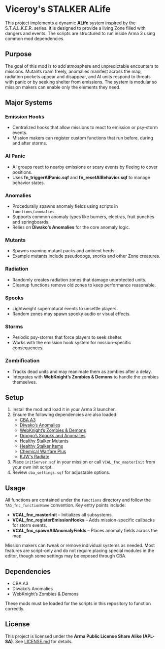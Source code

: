 # Viceroy's STALKER ALife

This project implements a dynamic **ALife** system inspired by the S.T.A.L.K.E.R. series. It is designed to provide a living Zone filled with dangers and events. The scripts are structured to run inside Arma 3 using common mod dependencies.

## Purpose

The goal of this mod is to add atmosphere and unpredictable encounters to missions. Mutants roam freely, anomalies manifest across the map, radiation pockets appear and disappear, and AI units respond to threats with panic or by seeking shelter from emissions. The system is modular so mission makers can enable only the elements they need.

## Major Systems

### Emission Hooks
* Centralized hooks that allow missions to react to emission or psy-storm events.
* Mission makers can register custom functions that run before, during and after storms.

### AI Panic
* AI groups react to nearby emissions or scary events by fleeing to cover positions.
* Uses **fn_triggerAIPanic.sqf** and **fn_resetAIBehavior.sqf** to manage behavior states.

### Anomalies
* Procedurally spawns anomaly fields using scripts in `functions/anomalies`.
* Supports common anomaly types like burners, electras, fruit punches and springboards.
* Relies on **Diwako’s Anomalies** for the core anomaly logic.

### Mutants
* Spawns roaming mutant packs and ambient herds.
* Example mutants include pseudodogs, snorks and other Zone creatures.

### Radiation
* Randomly creates radiation zones that damage unprotected units.
* Cleanup functions remove old zones to keep performance reasonable.

### Spooks
* Lightweight supernatural events to unsettle players.
* Random zones may spawn spooky audio or visual effects.

### Storms
* Periodic psy-storms that force players to seek shelter.
* Works with the emission hook system for mission-specific consequences.

### Zombification
* Tracks dead units and may reanimate them as zombies after a delay.
* Integrates with **WebKnight’s Zombies & Demons** to handle the zombies themselves.

## Setup

1. Install the mod and load it in your Arma 3 launcher.
2. Ensure the following dependencies are also loaded:
   * [CBA A3](https://github.com/CBATeam/CBA_A3)
   * [Diwako’s Anomalies](https://github.com/diwako/Anomaly)
   * [WebKnight’s Zombies & Demons](https://steamcommunity.com/sharedfiles/filedetails/?id=2378964543)
   * [Drongo’s Spooks and Anomalies](https://steamcommunity.com/sharedfiles/filedetails/?id=2262255106)
   * [Healthy Stalker Mutants](https://steamcommunity.com/sharedfiles/filedetails/?id=3105717594)
   * [Healthy Stalker Items](https://steamcommunity.com/sharedfiles/filedetails/?id=3105592413)
   * [Chemical Warfare Plus](https://steamcommunity.com/sharedfiles/filedetails/?id=3295358796)
   * [KJW's Radiate](https://steamcommunity.com/sharedfiles/filedetails/?id=2917867026)
3. Place `initServer.sqf` in your mission or call `VCAL_fnc_masterInit` from your own init script.
4. Review `cba_settings.sqf` for adjustable options.

## Usage

All functions are contained under the `functions` directory and follow the `TAG_fnc_functionName` convention. Key entry points include:

* **VCAL_fnc_masterInit** – Initializes all subsystems.
* **VCAL_fnc_registerEmissionHooks** – Adds mission-specific callbacks for storm events.
* **VCAL_fnc_spawnAllAnomalyFields** – Places anomaly fields across the map.

Mission makers can tweak or remove individual systems as needed. Most features are script-only and do not require placing special modules in the editor, though some settings may be exposed through CBA.

## Dependencies

* CBA A3
* Diwako’s Anomalies
* WebKnight’s Zombies & Demons

These mods must be loaded for the scripts in this repository to function correctly.

## License

This project is licensed under the **Arma Public License Share Alike (APL-SA)**.
See [LICENSE.md](LICENSE.md) for details.
